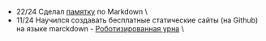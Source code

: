 + 22/24 Сделал [памятку](https://leorodx.github.io/Markdown/) по Markdown  \
+ 11/24 Научился создавать бесплатные статические сайты (на Github) на языке marckdown - [Роботизированная урна](https://leorodx.github.io/RoboUrn) \
